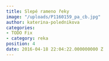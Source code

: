 ```yaml
---
title: Slepé rameno řeky
image: "/uploads/P1160159_pa_cb.jpg"
author: katerina-polednikova
categories:
- TODO Fix
- category: reka
position: 4
date: 2016-04-18 22:04:22.000000000 Z
---
```

